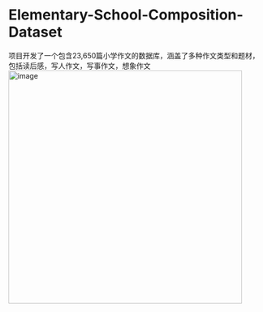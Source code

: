 # Elementary-School-Composition-Dataset
项目开发了一个包含23,650篇小学作文的数据库，涵盖了多种作文类型和题材，包括读后感，写人作文，写事作文，想象作文
<img width="460" alt="image" src="https://github.com/user-attachments/assets/22151585-1daf-4510-9398-0accb85ac39c" />
